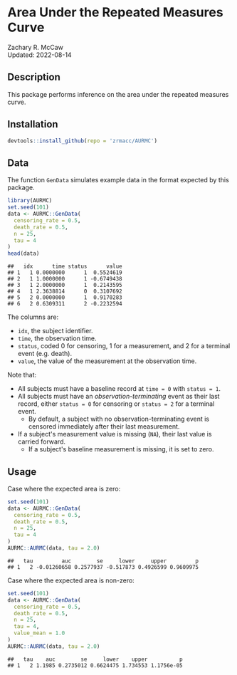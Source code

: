 # Area Under the Repeated Measures Curve

Zachary R. McCaw <br>
Updated: 2022-08-14



## Description

This package performs inference on the area under the repeated measures curve.

## Installation


```r
devtools::install_github(repo = 'zrmacc/AURMC')
```

## Data

The function `GenData` simulates example data in the format expected by this package. 


```r
library(AURMC)
set.seed(101)
data <- AURMC::GenData(
  censoring_rate = 0.5,
  death_rate = 0.5,
  n = 25,
  tau = 4
)
head(data)
```

```
##   idx      time status      value
## 1   1 0.0000000      1  0.5524619
## 2   1 1.0000000      1 -0.6749438
## 3   1 2.0000000      1  0.2143595
## 4   1 2.3638814      0  0.3107692
## 5   2 0.0000000      1  0.9170283
## 6   2 0.6309311      2 -0.2232594
```

The columns are:

* `idx`, the subject identifier. 
* `time`, the observation time. 
* `status`, coded 0 for censoring, 1 for a measurement, and 2 for a terminal event (e.g. death).
* `value`, the value of the measurement at the observation time.

Note that:

* All subjects must have a baseline record at `time = 0` with `status = 1`.
* All subjects must have an *observation-terminating* event as their last record, either `status = 0` for censoring or `status = 2` for a terminal event.
  - By default, a subject with no observation-terminating event is censored immediately after their last measurement.
* If a subject's measurement value is missing (`NA`), their last value is carried forward.
  - If a subject's baseline measurement is missing, it is set to zero.

## Usage

Case where the expected area is zero:

```r
set.seed(101)
data <- AURMC::GenData(
  censoring_rate = 0.5,
  death_rate = 0.5,
  n = 25,
  tau = 4
)
AURMC::AURMC(data, tau = 2.0)
```

```
##   tau         auc        se     lower     upper         p
## 1   2 -0.01260658 0.2577937 -0.517873 0.4926599 0.9609975
```

Case where the expected area is non-zero:

```r
set.seed(101)
data <- AURMC::GenData(
  censoring_rate = 0.5,
  death_rate = 0.5,
  n = 25,
  tau = 4,
  value_mean = 1.0
)
AURMC::AURMC(data, tau = 2.0)
```

```
##   tau    auc        se     lower    upper          p
## 1   2 1.1985 0.2735012 0.6624475 1.734553 1.1756e-05
```
